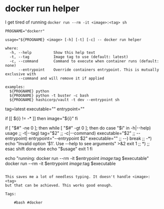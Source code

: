 # docker run helper

I get tired of running `docker run --rm -it <image>:<tag> sh`

```shell
PROGNAME="dockerr"

usage="${PROGNAME} <image> [-h] [-t] [-c] -- docker run helper 

where:
  -h, --help          Show this help text
  -t, --tag           Image tag to use (default: latest)
  -c, --command       Command to execute when container runs (default: none)
      --entrypoint    Override containers entrypoint. This is mutually exclusive with
      --command and will remove it if applied

examples:
  ${PROGNAME} python
  ${PROGNAME} python -t buster -c bash
  ${PROGNAME} hashicorp/vault -t dev --entrypoint sh
```

tag=latest 
executable=""
entrypoint=""

if [[ ${i} != -* ]]
then
  image="${i}"
fi

if [ "$#" -ne 0 ]; then 
  while [ "$#" -gt 0 ]; then 
  do
    case "$i" in
      -h|--help)
        usage
        ;;
      -t|--tag)
        tag="$2"
        ;;
      -c|--command)
        executable="$2"
        ;;
      --entrypoint)
        entrypoint="--entrypoint $2"
        executable=""
        ;;
      --)
        break
        ;;
      -*)
        echo "Invalid option '$1'. Use --help to see arguments" >&2
        exit 1
        ;;
      *)
        ;;
      esac
      shift
    done
  else
    echo "$usage"
    exit 1
fi 

echo "running: docker run --rm -it $entrypoint $image:$tag $executable"
docker run --rm -it $entrypoint $image:$tag $executable
```

This saves me a lot of needless typing. It doesn't handle <image>:<tag> 
but that can be achieved. This works good enough.

Tags:

    #bash #docker 

